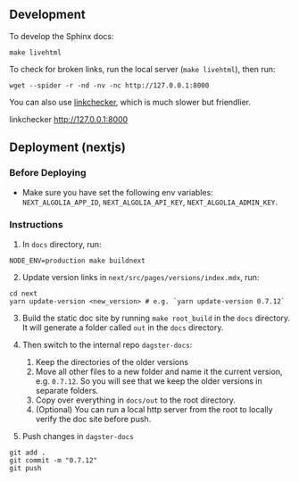 ## Development

To develop the Sphinx docs:

    make livehtml

To check for broken links, run the local server (`make livehtml`), then run:

    wget --spider -r -nd -nv -nc http://127.0.0.1:8000

You can also use [linkchecker](https://github.com/linkchecker/linkchecker/tree/htmlparser-beautifulsoup), which is much slower but friendlier.

linkchecker http://127.0.0.1:8000

## Deployment (nextjs)

### Before Deploying

- Make sure you have set the following env variables: `NEXT_ALGOLIA_APP_ID`, `NEXT_ALGOLIA_API_KEY`, `NEXT_ALGOLIA_ADMIN_KEY`.

### Instructions

1. In `docs` directory, run:

```
NODE_ENV=production make buildnext
```

2. Update version links in `next/src/pages/versions/index.mdx`, run:

```
cd next
yarn update-version <new_version> # e.g. `yarn update-version 0.7.12`
```

3. Build the static doc site by running `make root_build` in the `docs` directory. It will generate a folder called `out` in the `docs` directory.

4. Then switch to the internal repo `dagster-docs`:

   1. Keep the directories of the older versions
   2. Move all other files to a new folder and name it the current version, e.g. `0.7.12`. So you will see that we keep the older versions in separate folders.
   3. Copy over everything in `docs/out` to the root directory.
   4. (Optional) You can run a local http server from the root to locally verify the doc site before push.

5. Push changes in `dagster-docs`

```
git add .
git commit -m "0.7.12"
git push
```
